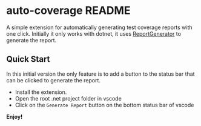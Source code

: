 # auto-coverage README

A simple extension for automatically generating test coverage reports with one click. Initially it only works with dotnet, it uses [ReportGenerator](https://reportgenerator.io/) to generate the report.

## Quick Start

In this initial version the only feature is to add a button to the status bar that can be clicked to generate the report.

- Install the extension.
- Open the root .net project folder in vscode
- Click on the `Generate Report` button on the bottom status bar of vscode

**Enjoy!**
